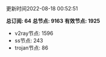更新时间2022-08-18 00:52:51

**总订阅: 64**
**总节点: 9163**
**有效节点: 1925**
- v2ray节点: 1596
- ss节点: 243
- trojan节点: 86
